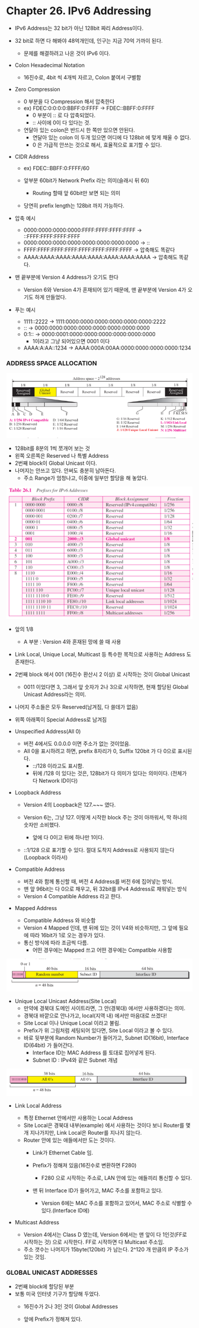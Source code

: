# Chapter 26. IPv6 Addressing

+ IPv6 Address는 32 bit가 아닌 128bit 짜리 Address이다.
+ 32 bit로 하면 다 해봐야 48억개인데, 인구는 지금 70억 가까이 된다. 
  - 문제를 해결하려고 나온 것이 IPv6 이다. 

+ Colon Hexadecimal Notation 
  - 16진수로, 4bit 씩 4개씩 자르고, Colon 붙여서 구별함

+ Zero Compression 
  - 0 부분을 다 Compression 해서 압축한다 
  - ex) FDEC:0:0:0:0:BBFF:0:FFFF -> FDEC::BBFF:0:FFFF
    - 0 부분이 :: 로 다 압축되었다. 
    - :: 사이에 0이 다 있다는 것. 
  - 연달아 있는 colon은 반드시 한 쪽만 있으면 안된다. 
    - 연달아 있는 colon 이 두개 있으면 어디에 다 128bit 에 맞게 채울 수 없다. 
    - 0 은 가급적 안쓰는 것으로 해서, 효율적으로 표기할 수 있다.
    
+ CIDR Address
  - ex) FDEC::BBFF:0:FFFF/60
  - 앞부분 60bit가 Network Prefix 라는 의미(슬래시 뒤 60)
    - Routing 할때 앞 60bit만 보면 되는 의미
    
  - 당연히 prefix length는 128bit 까지 가능하다. 
  
+ 압축 예시
  - 0000:0000:0000:0000:FFFF:FFFF:FFFF:FFFF -> ::FFFF:FFFF:FFFF:FFFF
  - 0000:0000:0000:0000:0000:0000:0000:0000 -> ::
  - FFFF:FFFF:FFFF:FFFF:FFFF:FFFF:FFFF:FFFF -> 압축해도 똑같다 
  - AAAA:AAAA:AAAA:AAAA:AAAA:AAAA:AAAA:AAAA -> 압축해도 똑같다. 

+ 맨 끝부분에 Version 4 Address가 오기도 한다
  - Version 6와 Version 4가 혼재되어 있기 때문에, 맨 끝부분에 Version 4가 오기도 하게 만들었다.

+ 푸는 예시
  - 1111::2222 -> 1111:0000:0000:0000:0000:0000:0000:2222
  - :: -> 0000:0000:0000:0000:0000:0000:0000:0000
  - 0:1:: -> 0000:0001:0000:0000:0000:0000:0000:0000
    - 1이라고 그냥 되어있으면 0001 이다
  - AAAA:A:AA::1234 -> AAAA:000A:00AA:0000:0000:0000:0000:1234  
  
### ADDRESS SPACE ALLOCATION

<img src="images/CompNetwork_Ch26_1.png"/>

+ 128bit를 8분의 1씩 쪼개어 보는 것
+ 왼쪽 오른쪽은 Reserved 나 특별 Address
+ 2번째 block이 Global Unicast 이다. 
+ 나머지는 안쓰고 있다. 안써도 충분히 남아돈다. 
  - 주소 Range가 엄청나고, 이중에 일부만 할당을 해 놓았다. 
  
<img src="images/CompNetwork_Ch26_2.png"/>  

+ 앞의 1/8
  - A 부분 : Version 4와 혼재된 망에 쓸 때 사용
+ Link Local, Unique Local, Multicast 등 특수한 목적으로 사용하는 Address 도 존재한다. 
+ 2번째 block 에서 001 (16진수 환산시 2 이상) 로 시작하는 것이 Global Unicast
  - 0011 이었다면 3, 그래서 앞 숫자가 2나 3으로 시작하면, 현재 할당된 Global Unicast Address라는 의미.

+ 나머지 주소들은 모두 Reserved(남겨짐, 다 쓸데가 없음)
+ 위쪽 아래쪽이 Special Address로 남겨짐

+ Unspecified Address(All 0)
  - 버전 4에서도 0.0.0.0 이면 주소가 없는 것이었음.
  - All 0을 표시하려고 하면, prefix 8자리가 0, Suffix 120bit 가 다 0으로 표시된다. 
    - ::/128 이라고도 표시함. 
    - 뒤에 /128 이 있다는 것은, 128bit가 다 의미가 있다는 의미이다. (전체가 다 Network ID이다)
    
+ Loopback Address
  - Version 4의 Loopback은 127.~~~ 였다. 
  - Version 6는, 그냥 127. 이렇게 시작한 block 주는 것이 아까워서, 딱 하나의 숫자만 소비했다. 
    - 앞에 다 0이고 뒤에 하나만 1이다. 
  
  - ::1/128 으로 표기할 수 있다. 절대 도착지 Address로 사용되지 않는다(Loopback 이라서)

+ Compatible Address

  - 버전 4와 함께 통신할 때, 버전 4 Address를 버전 6에 집어넣는 방식.
  - 맨 앞 96bit는 다 0으로 채우고, 뒤 32bit를 IPv4 Address로 채워넣는 방식
  - Version 4 Compatible Address 라고 한다. 
  
+ Mapped Address
  - Compatible Address 와 비슷함
  - Version 4 Mapped 인데, 맨 뒤에 있는 것이 V4와 비슷하지만, 그 앞에 필요에 따라 16bit가 1로 오는 경우가 있다.
  - 통신 방식에 따라 조금씩 다름. 
    - 어떤 경우에는 Mapped 쓰고 어떤 경우에는 Compatlble 사용함
    
<img src="images/CompNetwork_Ch26_3.png"/>     
    
+ Unique Local Unicast Address(Site Local)
  - 만약에 경북대 도메인 사이트라면, 그 안(경북대) 에서만 사용하겠다는 의미.
  - 경북대 바깥으로 안나가고, local(지역 내) 에서만 마음대로 쓰겠다!
  - Site Local 이나 Unique Local 이라고 불림. 
  - Prefix가 위 그림처럼 세팅되어 있다면, Site Local 이라고 볼 수 있다. 
  - 바로 뒷부분에 Random Number가 들어가고, Subnet ID(16bit), Interface ID(64bit) 가 들어간다.
    - Interface ID는 MAC Address 를 토대로 집어넣게 된다. 
    - Subnet ID : IPv4와 같은 Subnet 개념
    
<img src="images/CompNetwork_Ch26_4.png"/>       
    
+ Link Local Address
  - 특정 Ethernet 안에서만 사용하는 Local Address
  - Site Local은 경북대 내부(example) 에서 사용하는 것이다 보니 Router를 몇개 지나가지만, Link Local은 Router를 지나지 않는다. 
  - Router 안에 있는 애들에서만 도는 것이다. 
    - Link가 Ethernet Cable 임. 
    - Prefix가 정해져 있음(16진수로 변환하면 F280)
      - F280 으로 시작하는 주소로, LAN 안에 있는 애들끼리 통신할 수 있다. 
    
    - 맨 뒤 Interface ID가 들어가고, MAC 주소를 포함하고 있다. 
      - Version 6에는 MAC 주소를 포함하고 있어서, MAC 주소로 식별할 수 있다.(Interface ID에)
      
+ Multicast Address
  - Version 4에서는 Class D 였는데, Version 6에서는 맨 앞이 다 1인것(FF로 시작하는 것) 으로 시작한다. FF로 시작하면 다 Multicast 주소임.
  - 주소 갯수는 나머지가 15byte(120bit) 가 남는다. 2^120 개 만큼의 IP 주소가 있는 것임. 
  
### GLOBAL UNICAST ADDRESSES

+ 2번째 block에 할당된 부분
+ 보통 미국 인터넷 기구가 할당해 두었다. 
  - 16진수가 2나 3인 것이 Global Addresses
  
  
  - 앞에 Prefix가 정해져 있다. 
  
   
    
